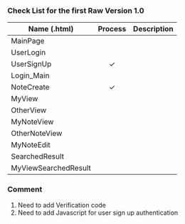 ### Check List for the first Raw Version 1.0
| Name (.html)          | Process   | Description |
| ----------------------|:---------:|-------------|
| MainPage              |           |             |
| UserLogin             |           |             |
| UserSignUp            |   ✓       |             |
| Login_Main            |           |             |
| NoteCreate            |   ✓       |             |
| MyView                |           |             |
| OtherView             |           |             |
| MyNoteView            |           |             |
| OtherNoteView         |           |             |
| MyNoteEdit            |           |             |
| SearchedResult        |           |             |
| MyViewSearchedResult  |           |             ||

### Comment
1. Need to add Verification code
2. Need to add Javascript for user sign up authentication
